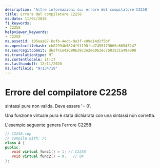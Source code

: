 ```yaml
---
description: 'Altre informazioni su: errore del compilatore C2258'
title: Errore del compilatore C2258
ms.date: 11/04/2016
f1_keywords:
- C2258
helpviewer_keywords:
- C2258
ms.assetid: 105eaa87-befb-4ecb-9a3f-e09e14d2f5bf
ms.openlocfilehash: cb82994b582df91198fcd7455179666e66543247
ms.sourcegitcommit: d6af41e42699628c3e2e6063ec7b03931a49a098
ms.translationtype: MT
ms.contentlocale: it-IT
ms.lasthandoff: 12/11/2020
ms.locfileid: "97134719"
---
```

# <a name="compiler-error-c2258"></a>Errore del compilatore C2258

sintassi pure non valida. Deve essere '= 0'.

Una funzione virtuale pura è stata dichiarata con una sintassi non corretta.

L'esempio seguente genera l'errore C2258:

```cpp
// C2258.cpp
// compile with: /c
class A {
public:
   void virtual func1() = 1; // C2258
   void virtual func2() = 0;   // OK
};
```
